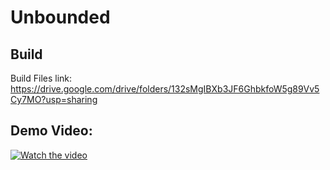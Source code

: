 # Unbounded

## Build
Build Files link: https://drive.google.com/drive/folders/132sMgIBXb3JF6GhbkfoW5g89Vv5Cy7MO?usp=sharing

## Demo Video:
[![Watch the video](https://img.youtube.com/vi/DORPMXHzHLs/maxresdefault.jpg)](https://www.youtube.com/watch?v=DORPMXHzHLs)
